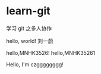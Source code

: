 # learn-git
学习 git 之多人协作

hello, world! 刘一蔚

hello,MNHK3526!
hello,MNHK35261

Hello, I'm czgggggggg!